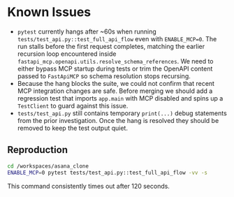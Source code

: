 # Known Issues

- `pytest` currently hangs after ~60s when running `tests/test_api.py::test_full_api_flow` even with `ENABLE_MCP=0`. The run stalls before the first request completes, matching the earlier recursion loop encountered inside `fastapi_mcp.openapi.utils.resolve_schema_references`. We need to either bypass MCP startup during tests or trim the OpenAPI content passed to `FastApiMCP` so schema resolution stops recursing.
- Because the hang blocks the suite, we could not confirm that recent MCP integration changes are safe. Before merging we should add a regression test that imports `app.main` with MCP disabled and spins up a `TestClient` to guard against this issue.
- `tests/test_api.py` still contains temporary `print(...)` debug statements from the prior investigation. Once the hang is resolved they should be removed to keep the test output quiet.

## Reproduction

```bash
cd /workspaces/asana_clone
ENABLE_MCP=0 pytest tests/test_api.py::test_full_api_flow -vv -s
```
This command consistently times out after 120 seconds.
